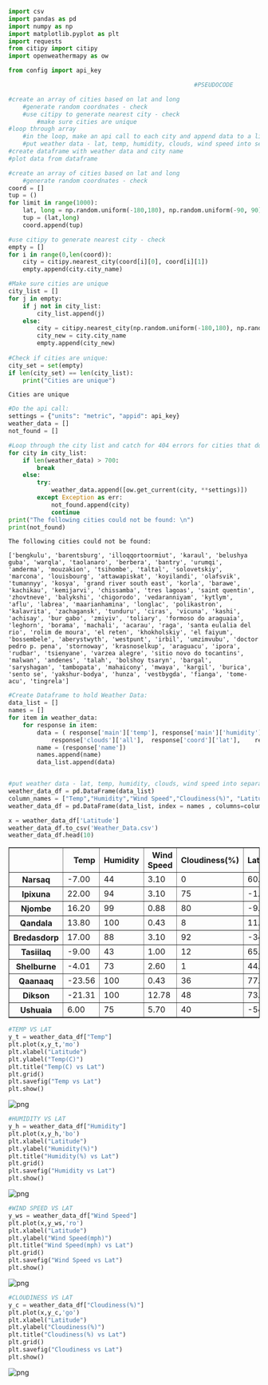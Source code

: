 

```python
import csv
import pandas as pd
import numpy as np
import matplotlib.pyplot as plt
import requests
from citipy import citipy
import openweathermapy as ow

from config import api_key

```


```python
                                                    #PSEUDOCODE

#create an array of cities based on lat and long
    #generate random coordnates - check
    #use citipy to generate nearest city - check
        #make sure cities are unique
#loop through array
    #in the loop, make an api call to each city and append data to a list:
    #put weather data - lat, temp, humidity, clouds, wind speed into separate lists
#create dataframe with weather data and city name
#plot data from dataframe
```


```python
#create an array of cities based on lat and long
    #generate random coordnates - check
coord = []
tup = ()
for limit in range(1000):
    lat, long = np.random.uniform(-180,180), np.random.uniform(-90, 90)
    tup = (lat,long)
    coord.append(tup)

```


```python
#use citipy to generate nearest city - check
empty = []
for i in range(0,len(coord)):
    city = citipy.nearest_city(coord[i][0], coord[i][1])
    empty.append(city.city_name)

#Make sure cities are unique    
city_list = []
for j in empty:
    if j not in city_list:
        city_list.append(j)
    else:
        city = citipy.nearest_city(np.random.uniform(-180,180), np.random.uniform(-90, 90))
        city_new = city.city_name
        empty.append(city_new)
                  
#Check if cities are unique:
city_set = set(empty)
if len(city_set) == len(city_list):
    print("Cities are unique")

```

    Cities are unique
    


```python
#Do the api call:
settings = {"units": "metric", "appid": api_key}
weather_data = []
not_found = []

#Loop through the city list and catch for 404 errors for cities that don't have weather data
for city in city_list:
    if len(weather_data) > 700:
        break
    else:
        try:
            weather_data.append([ow.get_current(city, **settings)])        
        except Exception as err:
            not_found.append(city)
            continue
print("The following cities could not be found: \n")
print(not_found)
```

    The following cities could not be found: 
    
    ['bengkulu', 'barentsburg', 'illoqqortoormiut', 'karaul', 'belushya guba', 'warqla', 'taolanaro', 'berbera', 'bantry', 'urumqi', 'amderma', 'mouzakion', 'tsihombe', 'taltal', 'solovetskiy', 'marcona', 'louisbourg', 'attawapiskat', 'koyilandi', 'olafsvik', 'tumannyy', 'kosya', 'grand river south east', 'korla', 'barawe', 'kachikau', 'kemijarvi', 'chissamba', 'tres lagoas', 'saint quentin', 'zhovtneve', 'balykshi', 'chigorodo', 'vedaranniyam', 'kytlym', 'aflu', 'labrea', 'maarianhamina', 'longlac', 'polikastron', 'kalavrita', 'zachagansk', 'tunduru', 'ciras', 'vicuna', 'kashi', 'achisay', 'bur gabo', 'zmiyiv', 'toliary', 'formoso do araguaia', 'leghorn', 'borama', 'machali', 'acarau', 'raga', 'santa eulalia del rio', 'rolim de moura', 'el reten', 'khokholskiy', 'el faiyum', 'bossembele', 'aberystwyth', 'westpunt', 'irbil', 'umzimvubu', 'doctor pedro p. pena', 'stornoway', 'krasnoselkup', 'araguacu', 'ipora', 'rudbar', 'tsienyane', 'varzea alegre', 'sitio novo do tocantins', 'malwan', 'andenes', 'talah', 'bolshoy tsaryn', 'bargal', 'saryshagan', 'tambopata', 'mahaicony', 'mwaya', 'kargil', 'burica', 'sento se', 'yakshur-bodya', 'hunza', 'vestbygda', 'fianga', 'tome-acu', 'tingrela']
    


```python
#Create Dataframe to hold Weather Data:
data_list = []
names = []
for item in weather_data:
    for response in item:
        data = ( response['main']['temp'], response['main']['humidity'], response['wind']['speed'],
            response['clouds']['all'],  response['coord']['lat'],    response['coord']['lon']) 
        name = (response['name'])
        names.append(name)
        data_list.append(data)


#put weather data - lat, temp, humidity, clouds, wind speed into separate lists
weather_data_df = pd.DataFrame(data_list)
column_names = ["Temp","Humidity","Wind Speed","Cloudiness(%)", "Latitude", "Longitude"]
weather_data_df = pd.DataFrame(data_list, index = names , columns=column_names)

```


```python
x = weather_data_df['Latitude']
weather_data_df.to_csv('Weather_Data.csv')
weather_data_df.head(10)
```




<div>
<style scoped>
    .dataframe tbody tr th:only-of-type {
        vertical-align: middle;
    }

    .dataframe tbody tr th {
        vertical-align: top;
    }

    .dataframe thead th {
        text-align: right;
    }
</style>
<table border="1" class="dataframe">
  <thead>
    <tr style="text-align: right;">
      <th></th>
      <th>Temp</th>
      <th>Humidity</th>
      <th>Wind Speed</th>
      <th>Cloudiness(%)</th>
      <th>Latitude</th>
      <th>Longitude</th>
    </tr>
  </thead>
  <tbody>
    <tr>
      <th>Narsaq</th>
      <td>-7.00</td>
      <td>44</td>
      <td>3.10</td>
      <td>0</td>
      <td>60.91</td>
      <td>-46.05</td>
    </tr>
    <tr>
      <th>Ipixuna</th>
      <td>22.00</td>
      <td>94</td>
      <td>3.10</td>
      <td>75</td>
      <td>-1.76</td>
      <td>-48.80</td>
    </tr>
    <tr>
      <th>Njombe</th>
      <td>16.20</td>
      <td>99</td>
      <td>0.88</td>
      <td>80</td>
      <td>-9.34</td>
      <td>34.77</td>
    </tr>
    <tr>
      <th>Qandala</th>
      <td>13.80</td>
      <td>100</td>
      <td>0.43</td>
      <td>8</td>
      <td>11.47</td>
      <td>49.87</td>
    </tr>
    <tr>
      <th>Bredasdorp</th>
      <td>17.00</td>
      <td>88</td>
      <td>3.10</td>
      <td>92</td>
      <td>-34.53</td>
      <td>20.04</td>
    </tr>
    <tr>
      <th>Tasiilaq</th>
      <td>-9.00</td>
      <td>43</td>
      <td>1.00</td>
      <td>12</td>
      <td>65.61</td>
      <td>-37.64</td>
    </tr>
    <tr>
      <th>Shelburne</th>
      <td>-4.01</td>
      <td>73</td>
      <td>2.60</td>
      <td>1</td>
      <td>44.08</td>
      <td>-80.20</td>
    </tr>
    <tr>
      <th>Qaanaaq</th>
      <td>-23.56</td>
      <td>100</td>
      <td>0.43</td>
      <td>36</td>
      <td>77.48</td>
      <td>-69.36</td>
    </tr>
    <tr>
      <th>Dikson</th>
      <td>-21.31</td>
      <td>100</td>
      <td>12.78</td>
      <td>48</td>
      <td>73.51</td>
      <td>80.55</td>
    </tr>
    <tr>
      <th>Ushuaia</th>
      <td>6.00</td>
      <td>75</td>
      <td>5.70</td>
      <td>40</td>
      <td>-54.81</td>
      <td>-68.31</td>
    </tr>
  </tbody>
</table>
</div>




```python
#TEMP VS LAT
y_t = weather_data_df["Temp"]
plt.plot(x,y_t,'mo')
plt.xlabel("Latitude")
plt.ylabel("Temp(C)")
plt.title("Temp(C) vs Lat")
plt.grid()
plt.savefig("Temp vs Lat")
plt.show()
```


![png](output_7_0.png)



```python
#HUMIDITY VS LAT
y_h = weather_data_df["Humidity"]
plt.plot(x,y_h,'bo')
plt.xlabel("Latitude")
plt.ylabel("Humidity(%)")
plt.title("Humidity(%) vs Lat")
plt.grid()
plt.savefig("Humidity vs Lat")
plt.show()
```


![png](output_8_0.png)



```python
#WIND SPEED VS LAT
y_ws = weather_data_df["Wind Speed"]
plt.plot(x,y_ws,'ro')
plt.xlabel("Latitude")
plt.ylabel("Wind Speed(mph)")
plt.title("Wind Speed(mph) vs Lat")
plt.grid()
plt.savefig("Wind Speed vs Lat")
plt.show()
```


![png](output_9_0.png)



```python
#CLOUDINESS VS LAT
y_c = weather_data_df["Cloudiness(%)"]
plt.plot(x,y_c,'go')
plt.xlabel("Latitude")
plt.ylabel("Cloudiness(%)")
plt.title("Cloudiness(%) vs Lat")
plt.grid()
plt.savefig("Cloudiness vs Lat")
plt.show()
```


![png](output_10_0.png)

